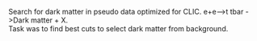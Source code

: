 Search for dark matter in pseudo data optimized for CLIC. e+e-->t tbar ->Dark matter + X. <br/>
Task was to find best cuts to select dark matter from background.
